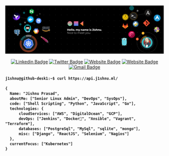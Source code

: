 [![Jishnu header](https://raw.githubusercontent.com/j1shnu/j1shnu/main/assets/banner.png)](https://www.j1shnu.ml/)
<div align="center">
 
 [![Linkedin Badge](https://img.shields.io/badge/-j1shnu-blue?style=flat&logo=Linkedin&logoColor=white&link=https://www.linkedin.com/in/j1shnu/)](https://www.linkedin.com/in/j1shnu/)
 [![Twitter Badge](https://img.shields.io/badge/-@j1shnuu-1ca0f1?style=flat&labelColor=1ca0f1&logo=twitter&logoColor=white&link=https://twitter.com/j1shnuu)](https://twitter.com/j1shnuu)
 [![Website Badge](https://img.shields.io/badge/-www.j1shnu.ml-47CCCC?style=flat&logo=Google-Chrome&logoColor=white&link=https://j1shnu.github.io)](https://j1shnu.github.io/)
 [![Website Badge](https://img.shields.io/badge/-@j1shnu-informational?style=flat&logo=Telegram&logoColor=white&link=https://t.me/j1shnu)](https://t.me/j1shnu)
 [![Gmail Badge](https://img.shields.io/badge/-jishnu.prasad4-c14438?style=flat&logo=Gmail&logoColor=white&link=mailto:jishnu.prasad4@gmail.com)](mailto:jishnu.prasad4@gmail.com)
</div>
<h4>
 
```shell
j1shnu@github-desk1:~$ curl https://api.j1shnu.ml/

{
  Name: "Jishnu Prasad",
  aboutMe: ["Senior Linux Admin", "DevOps", "SysOps"],
  code: ["Shell Scripting", "Python", "JavaScript", "Go"],
  technologies: {
      cloudServices: ["AWS", "DigitalOcean", "GCP"],
      devOps: ["Jenkins", "Docker🐳", "Ansible", "Vagrant", "Terraform"],
      databases: ["PostgreSql", "MySql", "sqlite", "mongo"],
      misc: ["Django", "ReactJS", "Selenium", "Nagios"]
  },
  currentFocus: ["Kubernetes"]
}

```
</h4>
